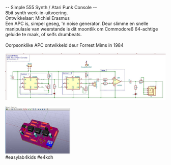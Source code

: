 -- Simple 555 Synth / Atari Punk Console --<br/>
8bit synth werk-in-uitvoering.<br/>
Ontwikkelaar: Michiel Erasmus<br/>
Een APC is, simpel geseg, 'n noise generator. Deur slimme en snelle manipulasie van weerstande is dit moontlik om Commodore6 64-achtige geluide te maak, of selfs drumbeats.<br/>
<br/>
Oorpsonklike APC ontwikkeld deur Forrest Mims in 1984<br/>
<br/>
<img src="https://github.com/pappavis/EasyLab-Atari-Punk-Console/blob/master/KiCAD/Simple%20555%20Synth/plaatjes/Simple%20555%20Synth-schema.jpg?raw=true"><br/>
<br/>
<img src="https://github.com/pappavis/EasyLab-Atari-Punk-Console/blob/master/KiCAD/Simple%20555%20Synth/plaatjes/Simple%20555%20Synth-3d.jpg?raw=true" width="40%" height="40%"><br/>
#easylab4kids #e4kdh<br/>
